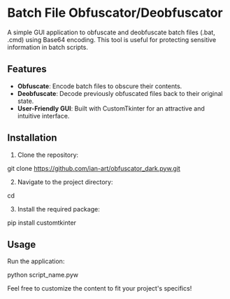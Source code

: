 # Batch File Obfuscator/Deobfuscator

A simple GUI application to obfuscate and deobfuscate batch files (.bat, .cmd) using Base64 encoding. This tool is useful for protecting sensitive information in batch scripts.

## Features

- **Obfuscate**: Encode batch files to obscure their contents.
- **Deobfuscate**: Decode previously obfuscated files back to their original state.
- **User-Friendly GUI**: Built with CustomTkinter for an attractive and intuitive interface.

## Installation

1. Clone the repository:

git clone https://github.com/ian-art/obfuscator_dark.pyw.git

2. Navigate to the project directory:

cd <repo>

3. Install the required package:

pip install customtkinter

## Usage
Run the application:

python script_name.pyw

Feel free to customize the content to fit your project's specifics!

